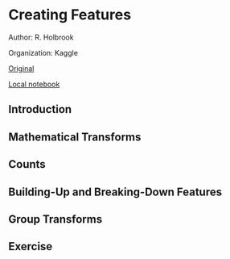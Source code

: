 # Creating Features

Author: R. Holbrook

Organization: Kaggle

[Original](https://www.kaggle.com/ryanholbrook/creating-features)

[Local notebook](src/a18c-creating-features.ipynb.ipynb)


## Introduction





## Mathematical Transforms





## Counts





## Building-Up and Breaking-Down Features





## Group Transforms





## Exercise





